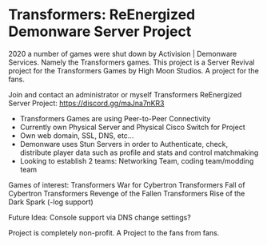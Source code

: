 # Transformers: ReEnergized Demonware Server Project
2020 a number of games were shut down by Activision | Demonware Services.  Namely the Transformers games.  This project is a Server Revival project for the Transformers Games by High Moon Studios.  A project for the fans.  

Join and contact an administrator or myself
Transformers ReEnergized Server Project: https://discord.gg/maJna7nKR3

- Transformers Games are using Peer-to-Peer Connectivity
- Currently own Physical Server and Physical Cisco Switch for Project
- Own web domain, SSL, DNS, etc...
- Demonware uses Stun Servers in order to Authenticate, check, distribute player data such as profile and stats and control matchmaking
- Looking to establish 2 teams: Networking Team, coding team/modding team

Games of interest:
Transformers War for Cybertron
Transformers Fall of Cybertron
Transformers Revenge of the Fallen
Transformers Rise of the Dark Spark (-log support)

Future Idea: Console support via DNS change settings?

Project is completely non-profit.  A Project to the fans from fans.
